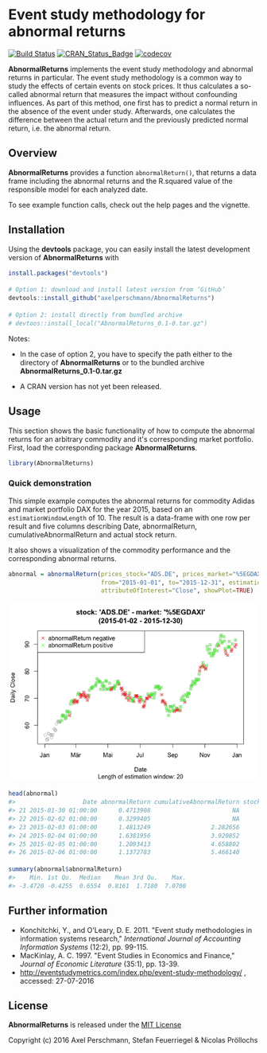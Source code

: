 
<!-- README.md is generated from README.Rmd. Please edit that file -->
Event study methodology for abnormal returns
============================================

[![Build Status](https://travis-ci.com/axelperschmann/AbnormalReturns.svg?token=Kjpsd3qrCAyMxmV9vstj&branch=master)](https://travis-ci.com/axelperschmann/AbnormalReturns) [![CRAN\_Status\_Badge](http://www.r-pkg.org/badges/version/AbnormalReturns)](https://cran.r-project.org/package=AbnormalReturns) [![codecov](https://codecov.io/gh/axelperschmann/AbnormalReturns/branch/master/graph/badge.svg?token=2aoNCDfAgT)](https://codecov.io/gh/axelperschmann/AbnormalReturns)

**AbnormalReturns** implements the event study methodology and abnormal returns in particular. The event study methodology is a common way to study the effects of certain events on stock prices. It thus calculates a so-called abnormal return that measures the impact without confounding influences. As part of this method, one first has to predict a normal return in the absence of the event under study. Afterwards, one calculates the difference between the actual return and the previously predicted normal return, i.e. the abnormal return.

Overview
--------

**AbnormalReturns** provides a function `abnormalReturn()`, that returns a data frame including the abnormal returns and the R.squared value of the responsible model for each analyzed date.

To see example function calls, check out the help pages and the vignette.

Installation
------------

Using the **devtools** package, you can easily install the latest development version of **AbnormalReturns** with

``` r
install.packages("devtools")

# Option 1: download and install latest version from ‘GitHub’
devtools::install_github("axelperschmann/AbnormalReturns")

# Option 2: install directly from bundled archive
# devtoos::install_local("AbnormalReturns_0.1-0.tar.gz")
```

Notes:

-   In the case of option 2, you have to specify the path either to the directory of **AbnormalReturns** or to the bundled archive **AbnormalReturns\_0.1-0.tar.gz**

-   A CRAN version has not yet been released.

Usage
-----

This section shows the basic functionality of how to compute the abnormal returns for an arbitrary commodity and it's corresponding market portfolio. First, load the corresponding package **AbnormalReturns**.

``` r
library(AbnormalReturns)
```

### Quick demonstration

This simple example computes the abnormal returns for commodity Adidas and market portfolio DAX for the year 2015, based on an `estimationWindowLength` of 10. The result is a data-frame with one row per result and five columns describing Date, abnormalReturn, cumulativeAbnormalReturn and actual stock return.

It also shows a visualization of the commodity performance and the corresponding abnormal returns.

``` r
abnormal = abnormalReturn(prices_stock="ADS.DE", prices_market="%5EGDAXI", model="marketmodel",
                          from="2015-01-01", to="2015-12-31", estimationWindowLength=20, c=3,
                          attributeOfInterest="Close", showPlot=TRUE)
```

![](README-unnamed-chunk-4-1.png)

``` r
head(abnormal)
#>                   Date abnormalReturn cumulativeAbnormalReturn stockReturn
#> 21 2015-01-30 01:00:00      0.4713908                       NA       61.19
#> 22 2015-02-02 01:00:00      0.3299405                       NA       61.79
#> 23 2015-02-03 01:00:00      1.4813249                 2.282656       63.33
#> 24 2015-02-04 01:00:00      1.6381956                 3.920852       63.83
#> 25 2015-02-05 01:00:00      1.2093413                 4.658802       63.65
#> 26 2015-02-06 01:00:00      1.1372783                 5.466140       63.39

summary(abnormal$abnormalReturn)
#>    Min. 1st Qu.  Median    Mean 3rd Qu.    Max. 
#> -3.4720 -0.4255  0.6554  0.8161  1.7180  7.0700
```

Further information
-------------------

-   Konchitchki, Y., and O'Leary, D. E. 2011. "Event study methodologies in information systems research," *International Journal of Accounting Information Systems* (12:2), pp. 99-115.
-   MacKinlay, A. C. 1997. "Event Studies in Economics and Finance," *Journal of Economic Literature* (35:1), pp. 13-39.
-   <http://eventstudymetrics.com/index.php/event-study-methodology/> , accessed: 27-07-2016

License
-------

**AbnormalReturns** is released under the [MIT License](https://opensource.org/licenses/MIT)

Copyright (c) 2016 Axel Perschmann, Stefan Feuerriegel & Nicolas Pröllochs
